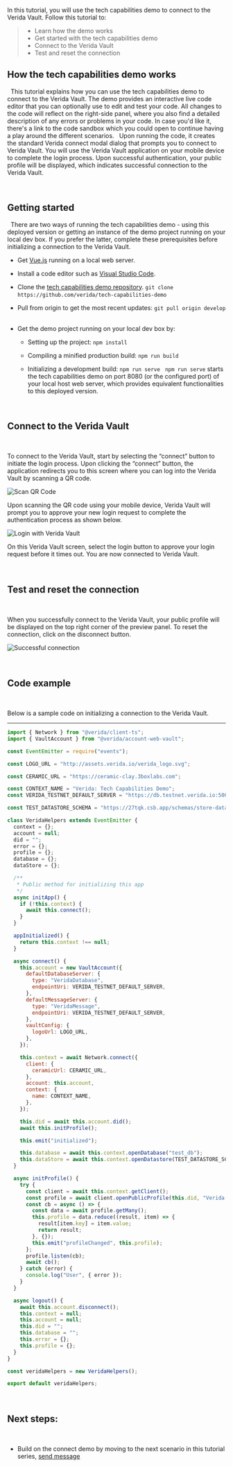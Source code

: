In this tutorial, you will use the tech capabilities demo to connect to the Verida Vault. Follow this tutorial to:
&nbsp;

> * Learn how the demo works
> * Get started with the tech capabilities demo 
> * Connect to the Verida Vault
> * Test and reset the connection
&nbsp;
## How the tech capabilities demo works
&nbsp;
This tutorial explains how you can use the tech capabilities demo to connect to the Verida Vault. The demo provides an interactive live code editor that you can optionally use to edit and test your code. All changes to the code will reflect on the right-side panel, where you also find a detailed description of any errors or problems in your code. In case you'd like it, there's a link to the code sandbox which you could open to continue having a play around the different scenarios. 
&nbsp;
Upon running the code, it creates the standard Verida connect modal dialog that prompts you to connect to Verida Vault. You will use the Verida Vault application on your mobile device to complete the login process. Upon successful authentication, your public profile will be displayed, which indicates successful connection to the Verida Vault. 

&nbsp;
## Getting started
&nbsp;
There are two ways of running the tech capabilities demo - using this deployed version or getting an instance of the demo project running on your local dev box. If you prefer the latter, complete these prerequisites before initializing a connection to the Verida Vault.
&nbsp;
* Get [Vue.js](https://vuejs.org/) running on a local web server.
&nbsp;
* Install a code editor such as [Visual Studio Code](https://code.visualstudio.com/).
&nbsp;
* Clone the [tech capabilities demo repository](https://github.com/verida/tech-capabilities-demo).
  `git clone https://github.com/verida/tech-capabilities-demo`
  &nbsp;
* Pull from origin to get the most recent updates:
    `git pull origin develop`
    &nbsp;
* Get the demo project running on your local dev box by:

    - Setting up the project: `npm install` 

    - Compiling a minified production build: `npm run build`

    - Initializing a development build: `npm run serve`
      &nbsp;
    `npm run serve` starts the tech capabilities demo on port 8080 (or the configured port) of your local host web server, which provides equivalent functionalities to this deployed version. 

&nbsp;
## Connect to the Verida Vault
&nbsp;

To connect to the Verida Vault, start by selecting the “connect” button to initiate the login process. Upon clicking the “connect” button, the application redirects you to this screen where you can log into the Verida Vault by scanning a QR code.

![Scan QR Code](./media/scan-qr-code.png)

Upon scanning the QR code using your mobile device, Verida Vault will prompt you to approve your new login request to complete the authentication process as shown below. 

![Login with Verida Vault](./media/vault-login.png)

On this Verida Vault screen, select the login button to approve your login request before it times out. You are now connected to Verida Vault.

&nbsp;
## Test and reset the connection
&nbsp;

When you successfully connect to the Verida Vault, your public profile will be displayed on the top right corner of the preview panel. To reset the connection, click on the disconnect button.

![Successful connection ](./media/connected.PNG)

&nbsp;
## Code example
&nbsp;

Below is a sample code on initializing a connection to the Verida Vault.

---

```js
import { Network } from "@verida/client-ts";
import { VaultAccount } from "@verida/account-web-vault";

const EventEmitter = require("events");

const LOGO_URL = "http://assets.verida.io/verida_logo.svg";

const CERAMIC_URL = "https://ceramic-clay.3boxlabs.com";

const CONTEXT_NAME = "Verida: Tech Capabilities Demo";
const VERIDA_TESTNET_DEFAULT_SERVER = "https://db.testnet.verida.io:5002/";

const TEST_DATASTORE_SCHEMA = "https://27tqk.csb.app/schemas/store-data.json";

class VeridaHelpers extends EventEmitter {
  context = {};
  account = null;
  did = "";
  error = {};
  profile = {};
  database = {};
  dataStore = {};

  /**
   * Public method for initializing this app
   */
  async initApp() {
    if (!this.context) {
      await this.connect();
    }
  }

  appInitialized() {
    return this.context !== null;
  }

  async connect() {
    this.account = new VaultAccount({
      defaultDatabaseServer: {
        type: "VeridaDatabase",
        endpointUri: VERIDA_TESTNET_DEFAULT_SERVER,
      },
      defaultMessageServer: {
        type: "VeridaMessage",
        endpointUri: VERIDA_TESTNET_DEFAULT_SERVER,
      },
      vaultConfig: {
        logoUrl: LOGO_URL,
      },
    });

    this.context = await Network.connect({
      client: {
        ceramicUrl: CERAMIC_URL,
      },
      account: this.account,
      context: {
        name: CONTEXT_NAME,
      },
    });

    this.did = await this.account.did();
    await this.initProfile();

    this.emit("initialized");

    this.database = await this.context.openDatabase("test_db");
    this.dataStore = await this.context.openDatastore(TEST_DATASTORE_SCHEMA);
  }

  async initProfile() {
    try {
      const client = await this.context.getClient();
      const profile = await client.openPublicProfile(this.did, "Verida: Vault");
      const cb = async () => {
        const data = await profile.getMany();
        this.profile = data.reduce((result, item) => {
          result[item.key] = item.value;
          return result;
        }, {});
        this.emit("profileChanged", this.profile);
      };
      profile.listen(cb);
      await cb();
    } catch (error) {
      console.log("User", { error });
    }
  }

  async logout() {
    await this.account.disconnect();
    this.context = null;
    this.account = null;
    this.did = "";
    this.database = "";
    this.error = {};
    this.profile = {};
  }
}

const veridaHelpers = new VeridaHelpers();

export default veridaHelpers;
```

&nbsp;
## Next steps:
&nbsp;
* Build on the connect demo by moving to the next scenario in this tutorial series, [send message](./send-message)
